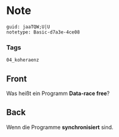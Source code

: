 # Note
```
guid: jaaTQW;U|U
notetype: Basic-d7a3e-4ce08
```

### Tags
```
04_koheraenz
```

## Front
Was heißt ein Programm <b>Data-race free</b>?

## Back
Wenn die Programme <b>synchronisiert</b> sind.
